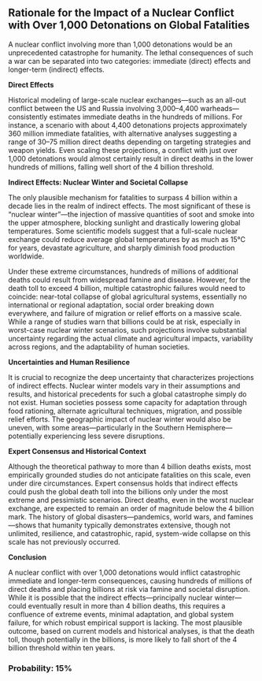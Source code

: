 ## Rationale for the Impact of a Nuclear Conflict with Over 1,000 Detonations on Global Fatalities

A nuclear conflict involving more than 1,000 detonations would be an unprecedented catastrophe for humanity. The lethal consequences of such a war can be separated into two categories: immediate (direct) effects and longer-term (indirect) effects.

**Direct Effects**

Historical modeling of large-scale nuclear exchanges—such as an all-out conflict between the US and Russia involving 3,000–4,400 warheads—consistently estimates immediate deaths in the hundreds of millions. For instance, a scenario with about 4,400 detonations projects approximately 360 million immediate fatalities, with alternative analyses suggesting a range of 30–75 million direct deaths depending on targeting strategies and weapon yields. Even scaling these projections, a conflict with just over 1,000 detonations would almost certainly result in direct deaths in the lower hundreds of millions, falling well short of the 4 billion threshold.

**Indirect Effects: Nuclear Winter and Societal Collapse**

The only plausible mechanism for fatalities to surpass 4 billion within a decade lies in the realm of indirect effects. The most significant of these is “nuclear winter”—the injection of massive quantities of soot and smoke into the upper atmosphere, blocking sunlight and drastically lowering global temperatures. Some scientific models suggest that a full-scale nuclear exchange could reduce average global temperatures by as much as 15°C for years, devastate agriculture, and sharply diminish food production worldwide.

Under these extreme circumstances, hundreds of millions of additional deaths could result from widespread famine and disease. However, for the death toll to exceed 4 billion, multiple catastrophic failures would need to coincide: near-total collapse of global agricultural systems, essentially no international or regional adaptation, social order breaking down everywhere, and failure of migration or relief efforts on a massive scale. While a range of studies warn that billions could be at risk, especially in worst-case nuclear winter scenarios, such projections involve substantial uncertainty regarding the actual climate and agricultural impacts, variability across regions, and the adaptability of human societies.

**Uncertainties and Human Resilience**

It is crucial to recognize the deep uncertainty that characterizes projections of indirect effects. Nuclear winter models vary in their assumptions and results, and historical precedents for such a global catastrophe simply do not exist. Human societies possess some capacity for adaptation through food rationing, alternate agricultural techniques, migration, and possible relief efforts. The geographic impact of nuclear winter would also be uneven, with some areas—particularly in the Southern Hemisphere—potentially experiencing less severe disruptions.

**Expert Consensus and Historical Context**

Although the theoretical pathway to more than 4 billion deaths exists, most empirically grounded studies do not anticipate fatalities on this scale, even under dire circumstances. Expert consensus holds that indirect effects could push the global death toll into the billions only under the most extreme and pessimistic scenarios. Direct deaths, even in the worst nuclear exchange, are expected to remain an order of magnitude below the 4 billion mark. The history of global disasters—pandemics, world wars, and famines—shows that humanity typically demonstrates extensive, though not unlimited, resilience, and catastrophic, rapid, system-wide collapse on this scale has not previously occurred.

**Conclusion**

A nuclear conflict with over 1,000 detonations would inflict catastrophic immediate and longer-term consequences, causing hundreds of millions of direct deaths and placing billions at risk via famine and societal disruption. While it is possible that the indirect effects—principally nuclear winter—could eventually result in more than 4 billion deaths, this requires a confluence of extreme events, minimal adaptation, and global system failure, for which robust empirical support is lacking. The most plausible outcome, based on current models and historical analyses, is that the death toll, though potentially in the billions, is more likely to fall short of the 4 billion threshold within ten years.

### Probability: 15%